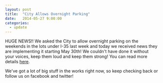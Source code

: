 ```yaml
---
layout: post
title:  "City Allows Overnight Parking"
date:   2014-05-27 9:00:00
categories:
  - update
---
```


HUGE NEWS!! We asked the City to allow overnight parking on the weekends in the lots under I-35 last week and today we received news they are implementing it starting May 30th! We couldn't have done it without your voices, keep them loud and keep them strong! You can read more details [here](http://austin.culturemap.com/news/city-life/05-27-14-downtown-austin-insterstate35-i35-parking-lot-hours-towing/).

We've got a lot of big stuff in the works right now, so keep checking back or follow us on facebook and twitter!
